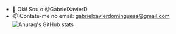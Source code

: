 - 👋 Olá! Sou o @GabrielXavierD
- 📫 Contate-me no email: gabrielxavierdominguess@gmail.com
![Anurag's GitHub stats](https://github-readme-stats.vercel.app/api?username=anuraghazra&theme=github_dark&show_icons=true)

<!---
GabrielXavierD/GabrielXavierD is a ✨ special ✨ repository because its `README.md` (this file) appears on your GitHub profile.
You can click the Preview link to take a look at your changes.
- 👀 I’m interested in ...
- 🌱 I’m currently learning ...
- 💞️ I’m looking to collaborate on ...


--->
